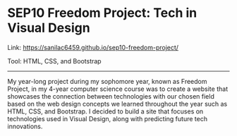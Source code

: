 # SEP10 Freedom Project: Tech in Visual Design
Link: https://sanilac6459.github.io/sep10-freedom-project/

Tool: HTML, CSS, and Bootstrap

-----------

My year-long project during my sophomore year, known as Freedom Project, in my 4-year computer science course was to create a website that showcases the connection between technologies with our chosen field based on the web design concepts we learned throughout the year such as HTML, CSS, and Bootstrap. I decided to build a site that focuses on technologies used in Visual Design, along with predicting future tech innovations.
